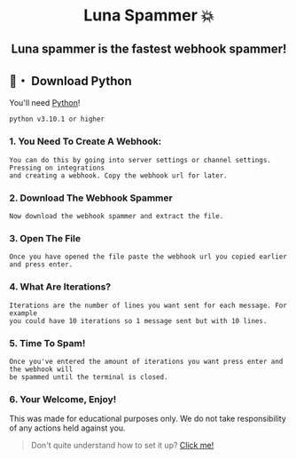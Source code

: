 <h1 align="center">
 Luna Spammer 💥
</h1>

<h2 align="center">
  Luna spammer is the fastest webhook spammer!
</h2>




## 🐍・ Download Python

You'll need [Python](https://www.python.org/downloads/)!
```sh-session
python v3.10.1 or higher
```

### 1. You Need To Create A Webhook:
```
You can do this by going into server settings or channel settings. Pressing on integrations
and creating a webhook. Copy the webhook url for later.
```

### 2. Download The Webhook Spammer 
```
Now download the webhook spammer and extract the file.
```
### 3. Open The File
```
Once you have opened the file paste the webhook url you copied earlier and press enter.
```
### 4. What Are Iterations?
```
Iterations are the number of lines you want sent for each message. For example
you could have 10 iterations so 1 message sent but with 10 lines.
```
### 5. Time To Spam!
```
Once you've entered the amount of iterations you want press enter and the webhook will 
be spammed until the terminal is closed.
```
### 6. Your Welcome, Enjoy!
This was made for educational purposes only. We do not take responsibility of any actions
held against you.


> Don't quite understand how to set it up? [Click me!](https://discord.gg/luna22)
